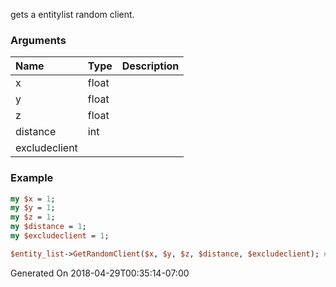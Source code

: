 gets a entitylist random client.
### Arguments
**Name**|**Type**|**Description**
:---|:---|:---
x|float|
y|float|
z|float|
distance|int|
excludeclient||

### Example

```perl
my $x = 1;
my $y = 1;
my $z = 1;
my $distance = 1;
my $excludeclient = 1;

$entity_list->GetRandomClient($x, $y, $z, $distance, $excludeclient); # Returns void
```


Generated On 2018-04-29T00:35:14-07:00